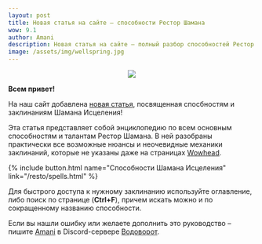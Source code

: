 ```yaml
---    
layout: post
title: Новая статья на сайте – способности Рестор Шамана
wow: 9.1
author: Amani
description: Новая статья на сайте – полный разбор способностей Рестор Шамана. В этой статье вы найдете подробное описание всех способностей и многих основных талантов Шамана Исцеления. Прикладная энциклопедия по всем аспектам механики и нюансам заклинаний!
image: /assets/img/wellspring.jpg
---
```


<p align="center">
<img src="/assets/img/wellspring.jpg" > 
</p>

**Всем привет!**

На наш сайт добавлена [новая статья](https://stormkeeper.ru/resto/spells.html), посвященная спосбностям и заклинаниям Шамана Исцеления!

Эта статья представляет собой энциклопедию по всем основным способностям и талантам Рестор Шамана. В ней разобраны практически все возможные нюансы и неочевидные механики заклинаний, которые не указаны даже на страницах [Wowhead](http://ru.wowhead.com/).

{% include button.html name="Способности Шамана Исцеления" link="/resto/spells.html" %}  

<p></p>

Для быстрого доступа к нужному заклинанию используйте оглавление, либо поиск по странице (**Ctrl+F**), причем искать можно и по сокращенному названию способности.

Если вы нашли ошибку или желаете дополнить это руководство – пишите [Amani](https://www.twitch.tv/amanizandalari) в Discord-сервере [Водоворот](https://discord.gg/vodovorot).
